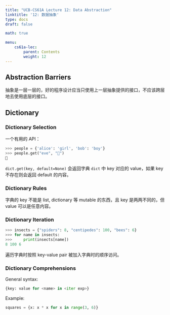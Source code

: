 ```yaml
---
title: "UCB-CS61A Lecture 12: Data Abstraction"
linktitle: '12: 数据抽象'
type: docs
draft: false

math: true

menu:
    cs61a-lec:
        parent: Contents
        weight: 12
---
```


## Abstraction Barriers

抽象是一层一层的，好的程序设计应当只使用上一层抽象提供的接口，不应该跨层地去使用底层的接口。

## Dictionary

### Dictionary Selection

一个有用的 API：

```python
>>> people = {'alice': 'girl', 'bob': 'boy'}
>>> people.get("eve", "🤔")
🤔
```

`dict.get(key, default=None)` 会返回字典 `dict` 中 key 对应的 value，如果 key 不存在则会返回 default 的内容。

### Dictionary Rules

字典的 key 不能是 list, dictionary 等 mutable 的东西，且 key 是两两不同的，但 value 可以是任意内容。

### Dictionary Iteration

```python
>>> insects = {"spiders": 8, "centipedes": 100, "bees": 6}
>>> for name in insects:
>>>     print(insects[name])
8 100 6
```

遍历字典时按照 key-value pair 被加入字典时的顺序访问。

### Dictionary Comprehensions

General syntax:

```python
{key: value for <name> in <iter exp>}
```

Example:

```python
squares = {x: x * x for x in range(3, 6)}
```

